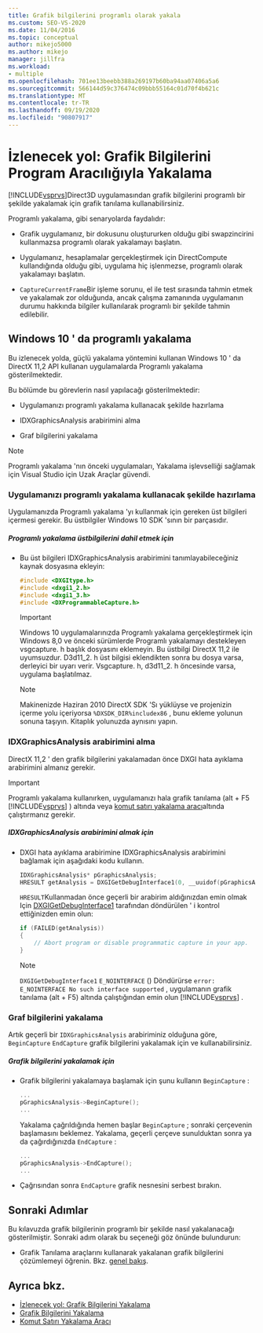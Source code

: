 ```yaml
---
title: Grafik bilgilerini programlı olarak yakala
ms.custom: SEO-VS-2020
ms.date: 11/04/2016
ms.topic: conceptual
author: mikejo5000
ms.author: mikejo
manager: jillfra
ms.workload:
- multiple
ms.openlocfilehash: 701ee13beebb388a269197b60ba94aa07406a5a6
ms.sourcegitcommit: 566144d59c376474c09bbb55164c01d70f4b621c
ms.translationtype: MT
ms.contentlocale: tr-TR
ms.lasthandoff: 09/19/2020
ms.locfileid: "90807917"
---
```

# <a name="walkthrough-capturing-graphics-information-programmatically"></a>İzlenecek yol: Grafik Bilgilerini Program Aracılığıyla Yakalama
[!INCLUDE[vsprvs](../../code-quality/includes/vsprvs_md.md)]Direct3D uygulamasından grafik bilgilerini programlı bir şekilde yakalamak için grafik tanılama kullanabilirsiniz.

Programlı yakalama, gibi senaryolarda faydalıdır:

- Grafik uygulamanız, bir dokusunu oluştururken olduğu gibi swapzincirini kullanmazsa programlı olarak yakalamayı başlatın.

- Uygulamanız, hesaplamalar gerçekleştirmek için DirectCompute kullandığında olduğu gibi, uygulama hiç işlenmezse, programlı olarak yakalamayı başlatın.

- `CaptureCurrentFrame`Bir işleme sorunu, el ile test sırasında tahmin etmek ve yakalamak zor olduğunda, ancak çalışma zamanında uygulamanın durumu hakkında bilgiler kullanılarak programlı bir şekilde tahmin edilebilir.

## <a name="programmatic-capture-in-windows-10"></a><a name="CaptureDX11_2"></a> Windows 10 ' da programlı yakalama
Bu izlenecek yolda, güçlü yakalama yöntemini kullanan Windows 10 ' da DirectX 11,2 API kullanan uygulamalarda Programlı yakalama gösterilmektedir.

Bu bölümde bu görevlerin nasıl yapılacağı gösterilmektedir:

- Uygulamanızı programlı yakalama kullanacak şekilde hazırlama

- IDXGraphicsAnalysis arabirimini alma

- Graf bilgilerini yakalama

> [!NOTE]
> Programlı yakalama 'nın önceki uygulamaları, Yakalama işlevselliği sağlamak için Visual Studio için Uzak Araçlar güvendi.

### <a name="preparing-your-app-to-use-programmatic-capture"></a>Uygulamanızı programlı yakalama kullanacak şekilde hazırlama
Uygulamanızda Programlı yakalama 'yı kullanmak için gereken üst bilgileri içermesi gerekir. Bu üstbilgiler Windows 10 SDK 'sının bir parçasıdır.

##### <a name="to-include-programmatic-capture-headers"></a>Programlı yakalama üstbilgilerini dahil etmek için

- Bu üst bilgileri IDXGraphicsAnalysis arabirimini tanımlayabileceğiniz kaynak dosyasına ekleyin:

    ```cpp
    #include <DXGItype.h>
    #include <dxgi1_2.h>
    #include <dxgi1_3.h>
    #include <DXProgrammableCapture.h>
    ```

    > [!IMPORTANT]
    > Windows 10 uygulamalarınızda Programlı yakalama gerçekleştirmek için Windows 8,0 ve önceki sürümlerde Programlı yakalamayı destekleyen vsgcapture. h başlık dosyasını eklemeyin. Bu üstbilgi DirectX 11,2 ile uyumsuzdur. D3d11_2. h üst bilgisi eklendikten sonra bu dosya varsa, derleyici bir uyarı verir. Vsgcapture. h, d3d11_2. h öncesinde varsa, uygulama başlatılmaz.

    > [!NOTE]
    > Makinenizde Haziran 2010 DirectX SDK 'Sı yüklüyse ve projenizin içerme yolu içeriyorsa `%DXSDK_DIR%includex86` , bunu ekleme yolunun sonuna taşıyın. Kitaplık yolunuzda aynısını yapın.

### <a name="getting-the-idxgraphicsanalysis-interface"></a>IDXGraphicsAnalysis arabirimini alma
DirectX 11,2 ' den grafik bilgilerini yakalamadan önce DXGI hata ayıklama arabirimini almanız gerekir.

> [!IMPORTANT]
> Programlı yakalama kullanırken, uygulamanızı hala grafik tanılama (alt + F5 [!INCLUDE[vsprvs](../../code-quality/includes/vsprvs_md.md)] ) altında veya [komut satırı yakalama aracı](command-line-capture-tool.md)altında çalıştırmanız gerekir.

##### <a name="to-get-the-idxgraphicsanalysis-interface"></a>IDXGraphicsAnalysis arabirimini almak için

- DXGI hata ayıklama arabirimine IDXGraphicsAnalysis arabirimini bağlamak için aşağıdaki kodu kullanın.

  ```cpp
  IDXGraphicsAnalysis* pGraphicsAnalysis;
  HRESULT getAnalysis = DXGIGetDebugInterface1(0, __uuidof(pGraphicsAnalysis), reinterpret_cast<void**>(&pGraphicsAnalysis));
  ```

  `HRESULT`Kullanmadan önce geçerli bir arabirim aldığınızdan emin olmak Için [DXGIGetDebugInterface1](/windows/desktop/api/dxgi1_3/nf-dxgi1_3-dxgigetdebuginterface1) tarafından döndürülen ' i kontrol ettiğinizden emin olun:

  ```cpp
  if (FAILED(getAnalysis))
  {
      // Abort program or disable programmatic capture in your app.
  }
  ```

  > [!NOTE]
  > `DXGIGetDebugInterface1` `E_NOINTERFACE` () Döndürürse `error: E_NOINTERFACE No such interface supported` , uygulamanın grafik tanılama (alt + F5) altında çalıştığından emin olun [!INCLUDE[vsprvs](../../code-quality/includes/vsprvs_md.md)] .

### <a name="capturing-graphics-information"></a>Graf bilgilerini yakalama
Artık geçerli bir `IDXGraphicsAnalysis` arabiriminiz olduğuna göre, `BeginCapture` `EndCapture` grafik bilgilerini yakalamak için ve kullanabilirsiniz.

##### <a name="to-capture-graphics-information"></a>Grafik bilgilerini yakalamak için

- Grafik bilgilerini yakalamaya başlamak için şunu kullanın `BeginCapture` :

    ```cpp
    ...
    pGraphicsAnalysis->BeginCapture();
    ...
    ```

    Yakalama çağrıldığında hemen başlar `BeginCapture` ; sonraki çerçevenin başlamasını beklemez. Yakalama, geçerli çerçeve sunulduktan sonra ya da çağırdığınızda `EndCapture` :

    ```cpp
    ...
    pGraphicsAnalysis->EndCapture();
    ...
    ```

- Çağrısından sonra `EndCapture` grafik nesnesini serbest bırakın.

## <a name="next-steps"></a>Sonraki Adımlar
Bu kılavuzda grafik bilgilerinin programlı bir şekilde nasıl yakalanacağı gösterilmiştir. Sonraki adım olarak bu seçeneği göz önünde bulundurun:

- Grafik Tanılama araçlarını kullanarak yakalanan grafik bilgilerini çözümlemeyi öğrenin. Bkz. [genel bakış](overview-of-visual-studio-graphics-diagnostics.md).

## <a name="see-also"></a>Ayrıca bkz.
- [İzlenecek yol: Grafik Bilgilerini Yakalama](walkthrough-capturing-graphics-information.md)
- [Grafik Bilgilerini Yakalama](capturing-graphics-information.md)
- [Komut Satırı Yakalama Aracı](command-line-capture-tool.md)
